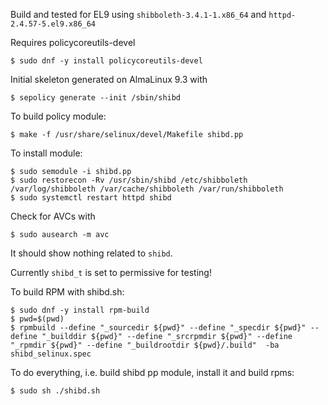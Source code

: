 Build and tested for EL9 using `shibboleth-3.4.1-1.x86_64` and `httpd-2.4.57-5.el9.x86_64`

Requires policycoreutils-devel 
```
$ sudo dnf -y install policycoreutils-devel
```
Initial skeleton generated on AlmaLinux 9.3 with
```
$ sepolicy generate --init /sbin/shibd
```
To build policy module:
```
$ make -f /usr/share/selinux/devel/Makefile shibd.pp
```
To install module:
```
$ sudo semodule -i shibd.pp
$ sudo restorecon -Rv /usr/sbin/shibd /etc/shibboleth /var/log/shibboleth /var/cache/shibboleth /var/run/shibboleth
$ sudo systemctl restart httpd shibd
```
Check for AVCs with
```
$ sudo ausearch -m avc
```
It should show nothing related to `shibd`.

Currently `shibd_t` is set to permissive for testing!

To build RPM with shibd.sh:
```
$ sudo dnf -y install rpm-build
$ pwd=$(pwd)
$ rpmbuild --define "_sourcedir ${pwd}" --define "_specdir ${pwd}" --define "_builddir ${pwd}" --define "_srcrpmdir ${pwd}" --define "_rpmdir ${pwd}" --define "_buildrootdir ${pwd}/.build"  -ba shibd_selinux.spec
```
To do everything, i.e. build shibd pp module, install it and build rpms:
```
$ sudo sh ./shibd.sh
```
